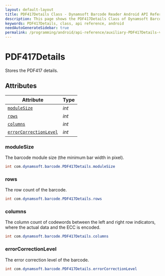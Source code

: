 ```yaml
---
layout: default-layout
title: PDF417Details Class - Dynamsoft Barcode Reader Android API Reference
description: This page shows the PDF417Details Class of Dynamsoft Barcode Reader for Android SDK.
keywords: PDF417Details, class, api reference, android
needAutoGenerateSidebar: true
permalink: /programming/android/api-reference/auxiliary-PDF417Details-v7.6.0.html
---
```



# PDF417Details

Stores the PDF417 details.
  
## Attributes
  
| Attribute | Type |
|---------- | ---- |
| [`moduleSize`](#modulesize) | *int* |
| [`rows`](#rows) | *int* |
| [`columns`](#columns) | *int* |
| [`errorCorrectionLevel`](#errorcorrectionlevel) | *int* |

### moduleSize

The barcode module size (the minimum bar width in pixel).

```java
int com.dynamsoft.barcode.PDF417Details.moduleSize
```

### rows

The row count of the barcode.

```java
int com.dynamsoft.barcode.PDF417Details.rows
```

### columns

The column count of codewords between the left and right row indicators, where the actual data and the ECC is encoded.

```java
int com.dynamsoft.barcode.PDF417Details.columns
```

### errorCorrectionLevel

The error correction level of the barcode.

```java
int com.dynamsoft.barcode.PDF417Details.errorCorrectionLevel
```
